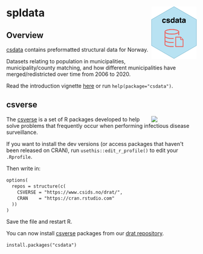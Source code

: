 # spldata <a href="https://www.csids.no/csdata/"><img src="man/figures/logo.png" align="right" width="120" /></a>

## Overview 

[csdata](https://www.csids.no/csdata/) contains preformatted structural data for Norway.

Datasets relating to population in municipalities, municipality/county matching, and how different municipalities have merged/redistricted over time from 2006 to 2020.

Read the introduction vignette [here](http://www.csids.no/csmaps/articles/csdata.html) or run `help(package="csdata")`.

## csverse

<a href="https://www.csids.no/packages.html"><img src="https://www.csids.no/packages/csverse.png" align="right" width="120" /></a>

The [csverse](https://www.csids.no/packages.html) is a set of R packages developed to help solve problems that frequently occur when performing infectious disease surveillance.

If you want to install the dev versions (or access packages that haven't been released on CRAN), run `usethis::edit_r_profile()` to edit your `.Rprofile`. 

Then write in:

```
options(
  repos = structure(c(
    CSVERSE = "https://www.csids.no/drat/",
    CRAN    = "https://cran.rstudio.com"
  ))
)
```

Save the file and restart R.

You can now install [csverse](https://www.csids.no/packages.html) packages from our [drat repository](https://www.csids.no/drat/).

```
install.packages("csdata")
```

